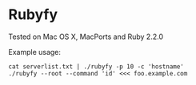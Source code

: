 Rubyfy
======

Tested on Mac OS X, MacPorts and  Ruby 2.2.0

Example usage:

```
cat serverlist.txt | ./rubyfy -p 10 -c 'hostname'
./rubyfy --root --command 'id' <<< foo.example.com
```



